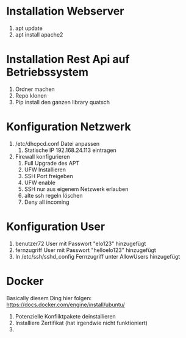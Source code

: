 # Installation Webserver
1. apt update
2. apt install apache2

# Installation Rest Api auf Betriebssystem
1. Ordner machen
2. Repo klonen
3. Pip install den ganzen library quatsch

# Konfiguration Netzwerk
1. /etc/dhcpcd.conf Datei anpassen
   1. Statische IP 192.168.24.113 eintragen
2. Firewall konfigurieren
   1. Full Upgrade des APT
   2. UFW Installieren
   3. SSH Port freigeben
   4. UFW enable
   5. SSH nur aus eigenem Netzwerk erlauben
   6. alte ssh regeln löschen
   7. Deny all incoming

# Konfiguration User
1. benutzer72 User mit Passwort "elo123" hinzugefügt
2. fernzugriff User mit Passwort "helloelo123" hinzugefügt
3. In /etc/ssh/sshd_config Fernzugriff unter AllowUsers hinzugefügt


# Docker

Basically diesem Ding hier folgen: https://docs.docker.com/engine/install/ubuntu/

1. Potenzielle Konfliktpakete deinstallieren
2. Installiere Zertifikat (hat irgendwie nicht funktioniert)
3. 